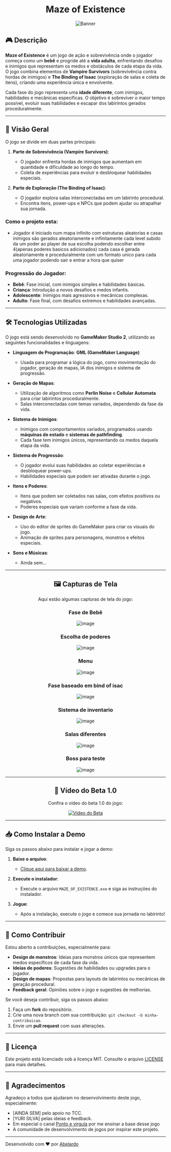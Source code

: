 <div align="center">
   
# Maze of Existence

![Banner](https://github.com/user-attachments/assets/4209a1bb-86f1-417b-879d-2e9cc8d25104)

 <!-- Adicione um banner visual aqui -->
</div>

## 🎮 Descrição

**Maze of Existence** é um jogo de ação e sobrevivência onde o jogador começa como um **bebê** e progride até a **vida adulta**, enfrentando desafios e inimigos que representam os medos e obstáculos de cada etapa da vida. O jogo combina elementos de **Vampire Survivors** (sobrevivência contra hordas de inimigos) e **The Binding of Isaac** (exploração de salas e coleta de itens), criando uma experiência única e envolvente.

Cada fase do jogo representa uma **idade diferente**, com inimigos, habilidades e mecânicas específicas. O objetivo é sobreviver o maior tempo possível, evoluir suas habilidades e escapar dos labirintos gerados proceduralmente.

---

## 🚀 Visão Geral

O jogo se divide em duas partes principais:
1. **Parte de Sobrevivência (Vampire Survivors)**:
   - O jogador enfrenta hordas de inimigos que aumentam em quantidade e dificuldade ao longo do tempo.
   - Coleta de experiências para evoluir e desbloquear habilidades especiais.

2. **Parte de Exploração (The Binding of Isaac)**:
   - O jogador explora salas interconectadas em um labirinto procedural.
   - Encontra itens, power-ups e NPCs que podem ajudar ou atrapalhar sua jornada.
### Como o projeto esta:
   - Jogador é iniciado num mapa infinito com estruturas aleatorias e casas inimigos são gerados aleatoriamente e infinitamente cada level subido da um poder ao player de sua escolha podendo escolher entre 4(apenas poderes basicos adicionados) cada casa é gerada aleatoriamente e proceduralmente com um formato unico para cada uma jogador podendo sair e entrar a hora que quiser
### Progressão do Jogador:
- **Bebê**: Fase inicial, com inimigos simples e habilidades básicas.
- **Criança**: Introdução a novos desafios e medos infantis.
- **Adolescente**: Inimigos mais agressivos e mecânicas complexas.
- **Adulto**: Fase final, com desafios extremos e habilidades avançadas.

---

## 🛠️ Tecnologias Utilizadas

O jogo está sendo desenvolvido no **GameMaker Studio 2**, utilizando as seguintes funcionalidades e linguagens:

- **Linguagem de Programação**: **GML (GameMaker Language)**
  - Usada para programar a lógica do jogo, como movimentação do jogador, geração de mapas, IA dos inimigos e sistema de progressão.

- **Geração de Mapas**:
  - Utilização de algoritmos como **Perlin Noise** e **Cellular Automata** para criar labirintos proceduralmente.
  - Salas interconectadas com temas variados, dependendo da fase da vida.

- **Sistema de Inimigos**:
  - Inimigos com comportamentos variados, programados usando **máquinas de estado** e **sistemas de pathfinding**.
  - Cada fase tem inimigos únicos, representando os medos daquela etapa da vida.

- **Sistema de Progressão**:
  - O jogador evolui suas habilidades ao coletar experiências e desbloquear power-ups.
  - Habilidades especiais que podem ser ativadas durante o jogo.

- **Itens e Poderes**:
  - Itens que podem ser coletados nas salas, com efeitos positivos ou negativos.
  - Poderes especiais que variam conforme a fase da vida.

- **Design de Arte**:
  - Uso do editor de sprites do GameMaker para criar os visuais do jogo.
  - Animação de sprites para personagens, monstros e efeitos especiais.

- **Sons e Músicas**:
  - Ainda sem...

---
<div align="center">
   
## 🖼️ Capturas de Tela

Aqui estão algumas capturas de tela do jogo:

### Fase de Bebê
![image](https://github.com/user-attachments/assets/c731d17a-960b-41a5-ac3b-a46b79e7d5ac)

### Escolha de poderes
![image](https://github.com/user-attachments/assets/3f323e6b-6fed-4064-8eea-34bf5e04ec7f)


### Menu
![image](https://github.com/user-attachments/assets/abefa89b-9c30-4afb-b0e1-96edf5aeeaa0)



### Fase baseado em bind of isac
![image](https://github.com/user-attachments/assets/07e3eddf-bed3-4805-9d1e-a376126ff0e1)

### Sistema de inventario
![image](https://github.com/user-attachments/assets/a8afa62a-3d5c-4d02-9308-887a18528989)


### Salas diferentes
![image](https://github.com/user-attachments/assets/05684f47-4d92-490f-86c3-a692c71e709e)


### Boss para teste
![image](https://github.com/user-attachments/assets/48aa86db-da06-4be0-8e07-705f7cdc0356)


</div>

---
<div align="center">
   
## 🎥 Vídeo do Beta 1.0

Confira o vídeo do beta 1.0 do jogo:

[![Vídeo do Beta](https://img.youtube.com/vi/3z6gc9FB7dg/0.jpg)](https://www.youtube.com/watch?v=3z6gc9FB7dg&t=28s)

---
</div>

## 📥 Como Instalar a Demo

Siga os passos abaixo para instalar e jogar a demo:

1. **Baixe o arquivo**:
   - [Clique aqui para baixar a demo](https://drive.google.com/file/d/13MptVvlLx8gzgrO_MtDW82ynJM82T_KS/view?usp=sharing).

2. **Execute o instalador**:
   - Execute o arquivo `MAZE_OF_EXISTENCE.exe` e siga as instruções do instalador.

3. **Jogue**:
   - Após a instalação, execute o jogo e comece sua jornada no labirinto!

---

## 🤝 Como Contribuir

Estou aberto a contribuições, especialmente para:
- **Design de monstros**: Ideias para monstros únicos que representem medos específicos de cada fase da vida.
- **Ideias de poderes**: Sugestões de habilidades ou upgrades para o jogador.
- **Design de mapas**: Propostas para layouts de labirintos ou mecânicas de geração procedural.
- **Feedback geral**: Opiniões sobre o jogo e sugestões de melhorias.

Se você deseja contribuir, siga os passos abaixo:

1. Faça um **fork** do repositório.
2. Crie uma nova branch com sua contribuição: `git checkout -b minha-contribuicao`.
3. Envie um **pull request** com suas alterações.

---

## 📄 Licença

Este projeto está licenciado sob a licença MIT. Consulte o arquivo [LICENSE](LICENSE) para mais detalhes.

---

## 🙌 Agradecimentos

Agradeço a todos que ajudaram no desenvolvimento deste jogo, especialmente:
- [AINDA SEM] pelo apoio no TCC.
- [YURI SILVA] pelas ideias e feedback.
- Em especial o canal [Ponto e virgula](https://www.youtube.com/c/PontoeVírgulaOficial) por me ensinar a base desse jogo
- A comunidade de desenvolvimento de jogos por inspirar este projeto.

---

Desenvolvido com ❤️ por [Abelardo](https://github.com/Abelardo-Matheus)
